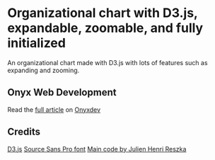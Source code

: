 # Organizational chart with D3.js, expandable, zoomable, and fully initialized
An organizational chart made with D3.js with lots of features such as expanding and zooming.

## Onyx Web Development
Read the [full article](https://onyxdev.net/snippets-item/organizational-chart-with-d3-js-expandable-zoomable-and-fully-initialized/) on [Onyxdev](https://onyxdev.net/)

## Credits
[D3.js](https://d3js.org/)
[Source Sans Pro font](https://fonts.google.com/specimen/Source+Sans+Pro)
[Main code by Julien Henri Reszka](https://observablehq.com/@julienreszka/d3-v5-org-chart)
